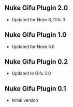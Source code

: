 ## Nuke Gifu Plugin 2.0

- Updated for Nuke 6, Gifu 3

## Nuke Gifu Plugin 1.0

- Updated for Nuke 5.0

## Nuke Gifu Plugin 0.2

- Updated to Gifu 2.0

## Nuke Gifu Plugin 0.1

- Initial version
